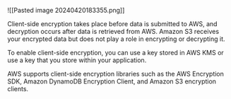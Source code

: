 ![[Pasted image 20240420183355.png]]

Client-side encryption takes place before data is submitted to AWS, and decryption occurs after data is retrieved from AWS. Amazon S3 receives your encrypted data but does not play a role in encrypting or decrypting it.

To enable client-side encryption, you can use a key stored in AWS KMS or use a key that you store within your application.

AWS supports client-side encryption libraries such as the AWS Encryption SDK, Amazon DynamoDB Encryption Client, and Amazon S3 encryption clients.
